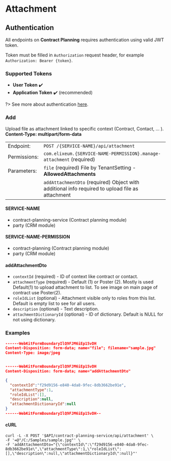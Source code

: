 # Attachment

## Authentication

All endpoints on **Contract Planning** requires authentication using valid JWT token.

Token must be filled in `Authorization` request header, for example `Authorization: Bearer {token}`.

### Supported Tokens

- **User Token** :heavy_check_mark:
- **Application Token** :heavy_check_mark: (recommended)

?> See more about authentication [here](/developer/api/README?id=authentication).

### Add

Upload file as attachment linked to specific context (Contract, Contact, ... ).
**Content-Type: multipart/form-data**

|              |                                                                                                 |
| ------------ | ----------------------------------------------------------------------------------------------- |
| Endpoint:    | `POST /{SERVICE-NAME}/api/attachment`                                                           |
| Permissions: | `com.elixeum.{SERVICE-NAME-PERMISSION}.manage-attachment` (required)                            |
| Parameters:  | `file` (required) File by TenantSetting - **AllowedAttachments**                                |
|              | `addAttachmentDto` (required) Object with additional info required to upload file as attachment |

#### SERVICE-NAME

- contract-planning-service (Contract planning module)
- party (CRM module)

#### SERVICE-NAME-PERMISSION

- contract-planning (Contract planning module)
- party (CRM module)

#### addAttachmentDto

- `contextId` (required) - ID of context like contract or contact.
- `attachmentType` (required) - Default (1) or Poster (2). Mostly is used Default(1) to upload attachment to list. To see image on main page of contract use Poster(2).
- `roleIdList` (optional) - Attachment visible only to roles from this list. Default is empty list to see for all users.
- `description` (optional) - Text description.
- `attachmentDictionaryId` (optional) - ID of dictionary. Default is NULL for not using dictionary.

### Examples

```json
------WebKitFormBoundaryIlQ9FJM6iEp15vDH
Content-Disposition: form-data; name="file"; filename="sample.jpg"
Content-Type: image/jpeg


------WebKitFormBoundaryIlQ9FJM6iEp15vDH
Content-Disposition: form-data; name="addAttachmentDto"

{
  "contextId":"f29d9156-e840-4da8-9fec-8db3662be91e",
  "attachmentType":1,
  "roleIdList":[],
  "description":null,
  "attachmentDictionaryId":null
}
------WebKitFormBoundaryIlQ9FJM6iEp15vDH--
```

#### **cURL**

```shell
curl -L -X POST '$API/contract-planning-service/api/attachment' \
-F '=@"/C:/Samples/sample.jpg"' \
-F 'addAttachmentDto="{\"contextId\":\"f29d9156-e840-4da8-9fec-8db3662be91e\",\"attachmentType\":1,\"roleIdList\":[],\"description\":null,\"attachmentDictionaryId\":null}"'
```
